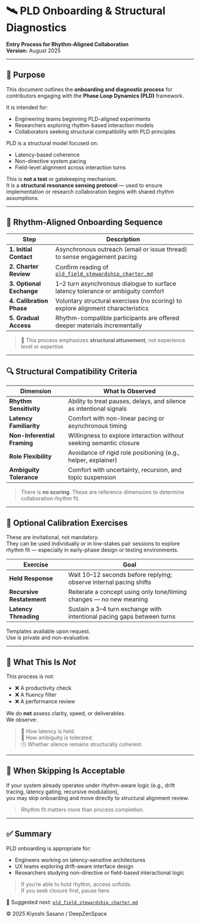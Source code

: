 # 🛰️ PLD Onboarding & Structural Diagnostics  
**Entry Process for Rhythm-Aligned Collaboration**  
**Version:** August 2025

---

## 🎯 Purpose

This document outlines the **onboarding and diagnostic process** for contributors engaging with the **Phase Loop Dynamics (PLD)** framework.

It is intended for:

- Engineering teams beginning PLD-aligned experiments  
- Researchers exploring rhythm-based interaction models  
- Collaborators seeking structural compatibility with PLD principles

PLD is a structural model focused on:

- Latency-based coherence  
- Non-directive system pacing  
- Field-level alignment across interaction turns  

This is **not a test** or gatekeeping mechanism.  
It is a **structural resonance sensing protocol** — used to ensure implementation or research collaboration begins with shared rhythm assumptions.

---

## 🔄 Rhythm-Aligned Onboarding Sequence

| Step                      | Description |
|---------------------------|-------------|
| **1. Initial Contact**      | Asynchronous outreach (email or issue thread) to sense engagement pacing |
| **2. Charter Review**       | Confirm reading of [`pld_field_stewardship_charter.md`](./pld_field_stewardship_charter.md) |
| **3. Optional Exchange**    | 1–2 turn asynchronous dialogue to surface latency tolerance or ambiguity comfort |
| **4. Calibration Phase**    | Voluntary structural exercises (no scoring) to explore alignment characteristics |
| **5. Gradual Access**       | Rhythm-compatible participants are offered deeper materials incrementally |

> 📌 This process emphasizes **structural attunement**, not experience level or expertise.

---

## 🔍 Structural Compatibility Criteria

| Dimension               | What Is Observed                                     |
|-------------------------|------------------------------------------------------|
| **Rhythm Sensitivity**    | Ability to treat pauses, delays, and silence as intentional signals |
| **Latency Familiarity**   | Comfort with non-linear pacing or asynchronous timing |
| **Non-Inferential Framing** | Willingness to explore interaction without seeking semantic closure |
| **Role Flexibility**      | Avoidance of rigid role positioning (e.g., helper, explainer) |
| **Ambiguity Tolerance**   | Comfort with uncertainty, recursion, and topic suspension |

> There is **no scoring**. These are reference dimensions to determine collaboration rhythm fit.

---

## 🧪 Optional Calibration Exercises

These are invitational, not mandatory.  
They can be used individually or in low-stakes pair sessions to explore rhythm fit — especially in early-phase design or testing environments.

| Exercise                  | Goal |
|---------------------------|------|
| **Held Response**         | Wait 10–12 seconds before replying; observe internal pacing shifts |
| **Recursive Restatement** | Reiterate a concept using only tone/timing changes — no new meaning |
| **Latency Threading**     | Sustain a 3–4 turn exchange with intentional pacing gaps between turns |

Templates available upon request.  
Use is private and non-evaluative.

---

## 🚫 What This Is *Not*

This process is not:

- ❌ A productivity check  
- ❌ A fluency filter  
- ❌ A performance review  

We do **not** assess clarity, speed, or deliverables.  
We observe:

> 💬 How latency is held.  
> 🔁 How ambiguity is tolerated.  
> 🕒 Whether silence remains structurally coherent.

---

## 🔄 When Skipping Is Acceptable

If your system already operates under rhythm-aware logic (e.g., drift tracing, latency gating, recursive modulation),  
you may skip onboarding and move directly to structural alignment review.

> Rhythm fit matters more than process completion.

---

## ✅ Summary

PLD onboarding is appropriate for:

- Engineers working on latency-sensitive architectures  
- UX teams exploring drift-aware interface design  
- Researchers studying non-directive or field-based interactional logic  

> If you’re able to hold rhythm, access unfolds.  
> If you seek closure first, pause here.

📎 Suggested next: [`pld_field_stewardship_charter.md`](./pld_field_stewardship_charter.md)

© 2025 Kiyoshi Sasano / DeepZenSpace
